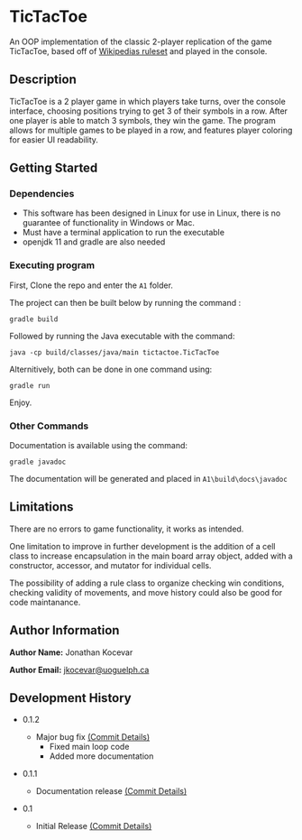 # TicTacToe

An OOP implementation of the classic 2-player replication of the game TicTacToe, based off of [Wikipedias ruleset](https://en.wikipedia.org/wiki/Tic-tac-toe) and played in the console. 

## Description

TicTacToe is a 2 player game in which players take turns, over the console interface, choosing positions trying to get 3 of their symbols in a row. After one player is able to match 3 symbols, they win the game. The program allows for multiple games to be played in a row, and features player coloring for easier UI readability.

## Getting Started

### Dependencies

* This software has been designed in Linux for use in Linux, there is no guarantee of functionality in Windows or Mac.
* Must have a terminal application to run the executable
* openjdk 11 and gradle are also needed

### Executing program

First, Clone the repo and enter the `A1` folder.

The project can then be built below by running the command :
```
gradle build
```
Followed by running the Java executable with the command: 
```
java -cp build/classes/java/main tictactoe.TicTacToe
```
Alternitively, both can be done in one command using: 
```
gradle run
```
Enjoy.

### Other Commands

Documentation is available using the command:
```
gradle javadoc
```
The documentation will be generated and placed in ```A1\build\docs\javadoc```

## Limitations

There are no errors to game functionality, it works as intended.

One limitation to improve in further development is the addition of a cell class to increase encapsulation in the main board array object, added with a constructor, accessor, and mutator for individual cells. 

The possibility of adding a rule class to organize checking win conditions, checking validity of movements, and move history could also be good for code maintanance.

## Author Information

**Author Name:** Jonathan Kocevar

**Author Email:** jkocevar@uoguelph.ca

## Development History

* 0.1.2
    * Major bug fix [(Commit Details)](6f6a27e5ca7700f24259015474baf40013adbdcd)
        * Fixed main loop code 
        * Added more documentation

* 0.1.1
    * Documentation release [(Commit Details)](b72de67963fb56ad611301d2263e0f303fe080dd)

* 0.1
    * Initial Release [(Commit Details)](a13b55ad5cc937b8f7bc4956933bc46bf5f3bb6a)